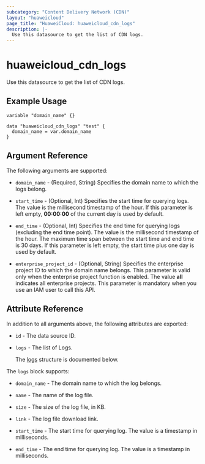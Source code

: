```yaml
---
subcategory: "Content Delivery Network (CDN)"
layout: "huaweicloud"
page_title: "HuaweiCloud: huaweicloud_cdn_logs"
description: |-
  Use this datasource to get the list of CDN logs.
---
```


# huaweicloud_cdn_logs

Use this datasource to get the list of CDN logs.

## Example Usage

```hcl
variable "domain_name" {}

data "huaweicloud_cdn_logs" "test" {
  domain_name = var.domain_name
}
```

## Argument Reference

The following arguments are supported:

* `domain_name` - (Required, String) Specifies the domain name to which the logs belong.

* `start_time` - (Optional, Int) Specifies the start time for querying logs.
  The value is the millisecond timestamp of the hour.
  If this parameter is left empty, **00:00:00** of the current day is used by default.

* `end_time` - (Optional, Int) Specifies the end time for querying logs (excluding the end time point).
  The value is the millisecond timestamp of the hour. The maximum time span between the start time and
  end time is 30 days.
  If this parameter is left empty, the start time plus one day is used by default.

* `enterprise_project_id` - (Optional, String) Specifies the enterprise project ID to which the domain name belongs.
  This parameter is valid only when the enterprise project function is enabled.
  The value **all** indicates all enterprise projects.
  This parameter is mandatory when you use an IAM user to call this API.

## Attribute Reference

In addition to all arguments above, the following attributes are exported:

* `id` - The data source ID.

* `logs` - The list of Logs.

  The [logs](#logs_struct) structure is documented below.

<a name="logs_struct"></a>
The `logs` block supports:

* `domain_name` - The domain name to which the log belongs.

* `name` - The name of the log file.

* `size` - The size of the log file, in KB.

* `link` - The log file download link.

* `start_time` - The start time for querying log. The value is a timestamp in milliseconds.

* `end_time` - The end time for querying log. The value is a timestamp in milliseconds.
